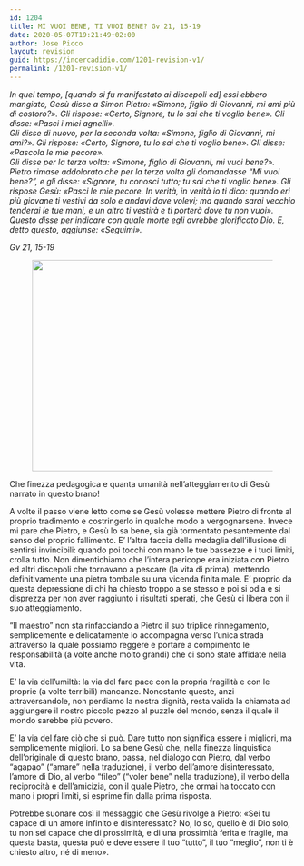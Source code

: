 ```yaml
---
id: 1204
title: MI VUOI BENE, TI VUOI BENE? Gv 21, 15-19
date: 2020-05-07T19:21:49+02:00
author: Jose Picco
layout: revision
guid: https://incercadidio.com/1201-revision-v1/
permalink: /1201-revision-v1/
---
```

_In quel tempo, [quando si fu manifestato ai discepoli ed] essi ebbero mangiato, Gesù disse a Simon Pietro: «Simone, figlio di Giovanni, mi ami più di costoro?». Gli rispose: «Certo, Signore, tu lo sai che ti voglio bene». Gli disse: «Pasci i miei agnelli».  
Gli disse di nuovo, per la seconda volta: «Simone, figlio di Giovanni, mi ami?». Gli rispose: «Certo, Signore, tu lo sai che ti voglio bene». Gli disse: «Pascola le mie pecore».  
Gli disse per la terza volta: «Simone, figlio di Giovanni, mi vuoi bene?». Pietro rimase addolorato che per la terza volta gli domandasse &#8220;Mi vuoi bene?&#8221;, e gli disse: «Signore, tu conosci tutto; tu sai che ti voglio bene». Gli rispose Gesù: «Pasci le mie pecore. In verità, in verità io ti dico: quando eri più giovane ti vestivi da solo e andavi dove volevi; ma quando sarai vecchio tenderai le tue mani, e un altro ti vestirà e ti porterà dove tu non vuoi».  
Questo disse per indicare con quale morte egli avrebbe glorificato Dio. E, detto questo, aggiunse: «Seguimi»._

<p class="has-text-align-right">
  <em>Gv 21, 15-19</em>
</p><figure class="wp-block-image size-large is-resized">

<img src="https://incercadidio.com/wp-content/uploads/2020/05/116.jpg" alt="" class="wp-image-1203" width="653" height="372" srcset="https://incercadidio.com/wp-content/uploads/2020/05/116.jpg 358w, https://incercadidio.com/wp-content/uploads/2020/05/116-300x171.jpg 300w" sizes="(max-width: 653px) 100vw, 653px" /> </figure> 

Che finezza pedagogica e quanta umanità nell’atteggiamento di Gesù narrato in questo brano! 

A volte il passo viene letto come se Gesù volesse mettere Pietro di fronte al proprio tradimento e costringerlo in qualche modo a vergognarsene. Invece mi pare che Pietro, e Gesù lo sa bene, sia già tormentato pesantemente dal senso del proprio fallimento. E’ l’altra faccia della medaglia dell’illusione di sentirsi invincibili: quando poi tocchi con mano le tue bassezze e i tuoi limiti, crolla tutto. Non dimentichiamo che l’intera pericope era iniziata con Pietro ed altri discepoli che tornavano a pescare (la vita di prima), mettendo definitivamente una pietra tombale su una vicenda finita male. E’ proprio da questa depressione di chi ha chiesto troppo a se stesso e poi si odia e si disprezza per non aver raggiunto i risultati sperati, che Gesù ci libera con il suo atteggiamento.

“Il maestro” non sta rinfacciando a Pietro il suo triplice rinnegamento, semplicemente e delicatamente lo accompagna verso l’unica strada attraverso la quale possiamo reggere e portare a compimento le responsabilità (a volte anche molto grandi) che ci sono state affidate nella vita. 

E’ la via dell’umiltà: la via del fare pace con la propria fragilità e con le proprie (a volte terribili) mancanze. Nonostante queste, anzi attraversandole, non perdiamo la nostra dignità, resta valida la chiamata ad aggiungere il nostro piccolo pezzo al puzzle del mondo, senza il quale il mondo sarebbe più povero. 

E’ la via del fare ciò che si può. Dare tutto non significa essere i migliori, ma semplicemente migliori. Lo sa bene Gesù che, nella finezza linguistica dell’originale di questo brano, passa, nel dialogo con Pietro, dal verbo “agapao” (“amare” nella traduzione), il verbo dell’amore disinteressato, l’amore di Dio, al verbo “fileo” (“voler bene” nella traduzione), il verbo della reciprocità e dell’amicizia, con il quale Pietro, che ormai ha toccato con mano i propri limiti, si esprime fin dalla prima risposta.

Potrebbe suonare così il messaggio che Gesù rivolge a Pietro: «Sei tu capace di un amore infinito e disinteressato? No, lo so, quello è di Dio solo, tu non sei capace che di prossimità, e di una prossimità ferita e fragile, ma questa basta, questa può e deve essere il tuo “tutto”, il tuo “meglio”, non ti è chiesto altro, né di meno».